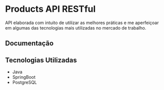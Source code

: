 # Products API RESTful
API elaborada com intuito de utilizar as melhores práticas e me aperfeiçoar em algumas das tecnologias mais utilizadas no mercado de trabalho.

## Documentação
[Swagger]: http://www.reddit.com](https://app.swaggerhub.com/apis-docs/julianodsantos/products-api/1.0.0)https://app.swaggerhub.com/apis-docs/julianodsantos/products-api/1.0.0

## Tecnologias Utilizadas
- Java
- SpringBoot
- PostgreSQL

